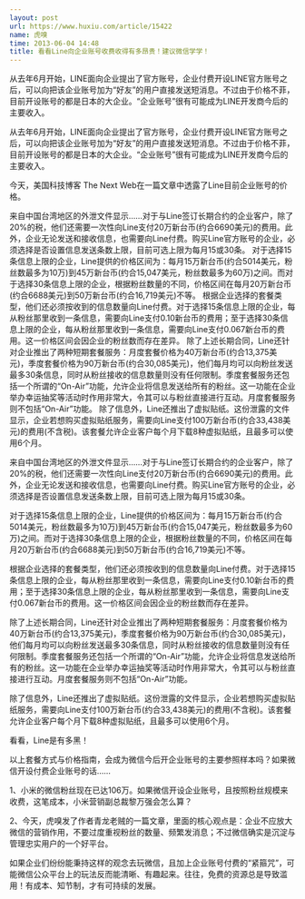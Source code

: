 ```yaml
---
layout: post
url: https://www.huxiu.com/article/15422
name: 虎嗅
time: 2013-06-04 14:48
title: 看看Line向企业账号收费收得有多昂贵！建议微信学学！
---
```

从去年6月开始，LINE面向企业提出了官方账号，企业付费开设LINE官方账号之后，可以向把该企业账号加为“好友”的用户直接发送短消息。不过由于价格不菲，目前开设账号的都是日本的大企业。“企业账号”很有可能成为LINE开发商今后的主要收入。

从去年6月开始，LINE面向企业提出了官方账号，企业付费开设LINE官方账号之后，可以向把该企业账号加为“好友”的用户直接发送短消息。不过由于价格不菲，目前开设账号的都是日本的大企业。“企业账号”很有可能成为LINE开发商今后的主要收入。

今天，美国科技博客 The Next Web在一篇文章中透露了Line目前企业账号的价格。

来自中国台湾地区的外泄文件显示……对于与Line签订长期合约的企业客户，除了20%的税，他们还需要一次性向Line支付20万新台币(约合6690美元)的费用。此外，企业无论发送和接收信息，也需要向Line付费。购买Line官方账号的企业，必须选择是否设置信息发送条数上限，目前可选上限为每月15或30条。 对于选择15条信息上限的企业，Line提供的价格区间为：每月15万新台币(约合5014美元，粉丝数最多为10万)到45万新台币(约合15,047美元，粉丝数最多为60万)之间。而对于选择30条信息上限的企业，根据粉丝数量的不同，价格区间在每月20万新台币(约合6688美元)到50万新台币(约合16,719美元)不等。 根据企业选择的套餐类型，他们还必须按收到的信息数量向Line付费。对于选择15条信息上限的企业，每从粉丝那里收到一条信息，需要向Line支付0.10新台币的费用；至于选择30条信息上限的企业，每从粉丝那里收到一条信息，需要向Line支付0.067新台币的费用。这一价格区间会因企业的粉丝数而存在差异。 除了上述长期合同，Line还针对企业推出了两种短期套餐服务：月度套餐价格为40万新台币(约合13,375美元)，季度套餐价格为90万新台币(约合30,085美元)，他们每月均可以向粉丝发送最多30条信息，同时从粉丝接收的信息数量则没有任何限制。季度套餐服务还包括一个所谓的“On-Air”功能，允许企业将信息发送给所有的粉丝。这一功能在企业举办幸运抽奖等活动时作用非常大，令其可以与粉丝直接进行互动。月度套餐服务则不包括“On-Air”功能。 除了信息外，Line还推出了虚拟贴纸。这份泄露的文件显示，企业若想购买虚拟贴纸服务，需要向Line支付100万新台币(约合33,438美元)的费用(不含税)。该套餐允许企业客户每个月下载8种虚拟贴纸，且最多可以使用6个月。

来自中国台湾地区的外泄文件显示……对于与Line签订长期合约的企业客户，除了20%的税，他们还需要一次性向Line支付20万新台币(约合6690美元)的费用。此外，企业无论发送和接收信息，也需要向Line付费。购买Line官方账号的企业，必须选择是否设置信息发送条数上限，目前可选上限为每月15或30条。

对于选择15条信息上限的企业，Line提供的价格区间为：每月15万新台币(约合5014美元，粉丝数最多为10万)到45万新台币(约合15,047美元，粉丝数最多为60万)之间。而对于选择30条信息上限的企业，根据粉丝数量的不同，价格区间在每月20万新台币(约合6688美元)到50万新台币(约合16,719美元)不等。

根据企业选择的套餐类型，他们还必须按收到的信息数量向Line付费。对于选择15条信息上限的企业，每从粉丝那里收到一条信息，需要向Line支付0.10新台币的费用；至于选择30条信息上限的企业，每从粉丝那里收到一条信息，需要向Line支付0.067新台币的费用。这一价格区间会因企业的粉丝数而存在差异。

除了上述长期合同，Line还针对企业推出了两种短期套餐服务：月度套餐价格为40万新台币(约合13,375美元)，季度套餐价格为90万新台币(约合30,085美元)，他们每月均可以向粉丝发送最多30条信息，同时从粉丝接收的信息数量则没有任何限制。季度套餐服务还包括一个所谓的“On-Air”功能，允许企业将信息发送给所有的粉丝。这一功能在企业举办幸运抽奖等活动时作用非常大，令其可以与粉丝直接进行互动。月度套餐服务则不包括“On-Air”功能。

除了信息外，Line还推出了虚拟贴纸。这份泄露的文件显示，企业若想购买虚拟贴纸服务，需要向Line支付100万新台币(约合33,438美元)的费用(不含税)。该套餐允许企业客户每个月下载8种虚拟贴纸，且最多可以使用6个月。

看看，Line是有多黑！

以上套餐方式与价格指南，会成为微信今后开企业账号的主要参照样本吗？如果微信开设付费企业账号的话……

1、小米的微信粉丝现在已达106万。如果微信开设企业账号，且按照粉丝规模来收费，这笔成本，小米营销副总裁黎万强会怎么算？

2、今天，虎嗅发了作者青龙老贼的一篇文章，里面的核心观点是：企业不应放大微信的营销作用，不要过度重视粉丝的数量、频繁发消息；不过微信确实是沉淀与管理忠实用户的一个好平台。

如果企业们纷纷能秉持这样的观念去玩微信，且加上企业账号付费的“紧箍咒”，可能微信公众平台上的玩法反而能清晰、有趣起来。往往，免费的资源总是导致滥用！有成本、知节制，才有可持续的发展。

